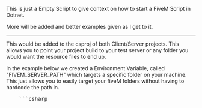 This is just a Empty Script to give context on how to start a FiveM Script in Dotnet. 

More will be added and better examples given as I get to it. 


---------------------------------------

This would be added to the csproj of both Client/Server projects. 
This allows you to point your project build to your test server or any folder you would want the resource files to end up.

In the example below we created a Environment Variable, called "FIVEM_SERVER_PATH" which targets a specific folder on your machine.
This just allows you to easily target your fiveM folders without having to hardcode the path in. 
<pre>
	```csharp
	<Target Name="PostBuild" AfterTargets="PostBuildEvent">
		<Exec Command="xcopy /f /r /y /i bin\Debug ..\build\client&#xD;&#xA;xcopy /f /r /y /i ..\resource-files ..\build" Condition="'$(Configuration)' == 'Debug'" />
		<Exec Command="xcopy /f /r /y /i bin\Release ..\build\client&#xD;&#xA;xcopy /f /r /y /i ..\resource-files ..\build" Condition="'$(Configuration)' == 'Release'" />
		<Exec Command="xcopy /f /r /y /i bin\Debug $(FIVEM_SERVER_PATH)\resources\<Script Project Name>\client&#xD;&#xA;xcopy /f /r /y /i ..\resource-files $(FIVEM_SERVER_PATH)\resources\<Script Project Name>\" Condition="'$(Configuration)' == 'Debug'" />
	</Target>
</pre>
